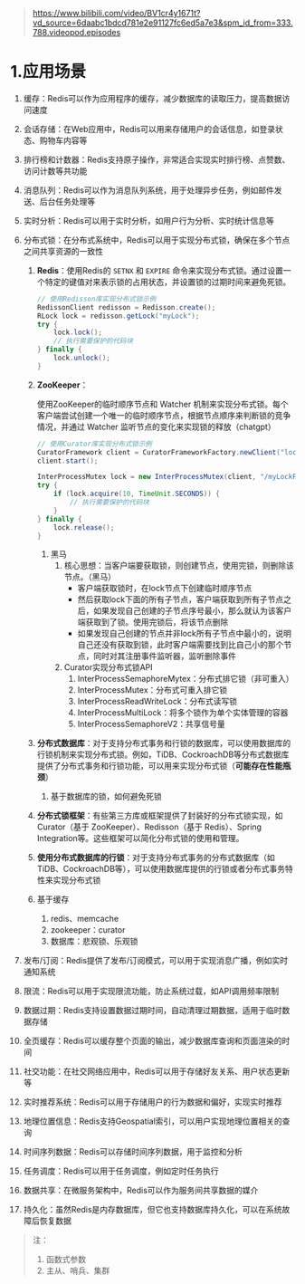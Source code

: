 > https://www.bilibili.com/video/BV1cr4y1671t?vd_source=6daabc1bdcd781e2e91127fc6ed5a7e3&spm_id_from=333.788.videopod.episodes

# 1.应用场景

1. 缓存：Redis可以作为应用程序的缓存，减少数据库的读取压力，提高数据访问速度

2. 会话存储：在Web应用中，Redis可以用来存储用户的会话信息，如登录状态、购物车内容等

3. 排行榜和计数器：Redis支持原子操作，非常适合实现实时排行榜、点赞数、访问计数等共功能

4. 消息队列：Redis可以作为消息队列系统，用于处理异步任务，例如邮件发送、后台任务处理等

5. 实时分析：Redis可以用于实时分析，如用户行为分析、实时统计信息等

6. 分布式锁：在分布式系统中，Redis可以用于实现分布式锁，确保在多个节点之间共享资源的一致性

   1. **Redis**：使用Redis的 `SETNX` 和 `EXPIRE` 命令来实现分布式锁。通过设置一个特定的键值对来表示锁的占用状态，并设置锁的过期时间来避免死锁。

      ```java
      // 使用Redisson库实现分布式锁示例
      RedissonClient redisson = Redisson.create();
      RLock lock = redisson.getLock("myLock");
      try {
          lock.lock();
          // 执行需要保护的代码块
      } finally {
          lock.unlock();
      }
      ```

      

   2. **ZooKeeper**：

      使用ZooKeeper的临时顺序节点和 Watcher 机制来实现分布式锁。每个客户端尝试创建一个唯一的临时顺序节点，根据节点顺序来判断锁的竞争情况，并通过 Watcher 监听节点的变化来实现锁的释放（chatgpt）

      ```java
      // 使用Curator库实现分布式锁示例
      CuratorFramework client = CuratorFrameworkFactory.newClient("localhost:2181", new RetryForever(1000));
      client.start();
      
      InterProcessMutex lock = new InterProcessMutex(client, "/myLockPath");
      try {
          if (lock.acquire(10, TimeUnit.SECONDS)) {
              // 执行需要保护的代码块
          }
      } finally {
          lock.release();
      }
      
      ```

      1. 黑马
         1. 核心思想：当客户端要获取锁，则创建节点，使用完锁，则删除该节点。（黑马）
            - 客户端获取锁时，在lock节点下创建临时顺序节点
            - 然后获取lock下面的所有子节点，客户端获取到所有子节点之后，如果发现自己创建的子节点序号最小，那么就认为该客户端获取到了锁。使用完锁后，将该节点删除
            - 如果发现自己创建的节点并非lock所有子节点中最小的，说明自己还没有获取到锁，此时客户端需要找到比自己小的那个节点，同时对其注册事件监听器，监听删除事件
         2. Curator实现分布式锁API
            1. InterProcessSemaphoreMytex：分布式排它锁（非可重入）
            2. InterProcessMutex：分布式可重入排它锁
            3. InterProcessReadWriteLock：分布式读写锁
            4. InterProcessMultiLock：将多个锁作为单个实体管理的容器
            5. InterProcessSemaphoreV2：共享信号量

   3. **分布式数据库**：对于支持分布式事务和行锁的数据库，可以使用数据库的行锁机制来实现分布式锁。例如，TiDB、CockroachDB等分布式数据库提供了分布式事务和行锁功能，可以用来实现分布式锁（**可能存在性能瓶颈**）

      1. 基于数据库的锁，如何避免死锁

   4. **分布式锁框架**：有些第三方库或框架提供了封装好的分布式锁实现，如Curator（基于 ZooKeeper）、Redisson（基于 Redis）、Spring Integration等。这些框架可以简化分布式锁的使用和管理。

   5. **使用分布式数据库的行锁**：对于支持分布式事务的分布式数据库（如TiDB、CockroachDB等），可以使用数据库提供的行锁或者分布式事务特性来实现分布式锁

   6. 基于缓存

      1. redis、memcache
      2. zookeeper：curator
      3. 数据库：悲观锁、乐观锁

7. 发布/订阅：Redis提供了发布/订阅模式，可以用于实现消息广播，例如实时通知系统

8. 限流：Redis可以用于实现限流功能，防止系统过载，如API调用频率限制

9. 数据过期：Redis支持设置数据过期时间，自动清理过期数据，适用于临时数据存储

10. 全页缓存：Redis可以缓存整个页面的输出，减少数据库查询和页面渲染的时间

11. 社交功能：在社交网络应用中，Redis可以用于存储好友关系、用户状态更新等

12. 实时推荐系统：Redis可以用于存储用户的行为数据和偏好，实现实时推荐

13. 地理位置信息：Redis支持Geospatial索引，可以用户实现地理位置相关的查询

14. 时间序列数据：Redis可以存储时间序列数据，用于监控和分析

15. 任务调度：Redis可以用于任务调度，例如定时任务执行

16. 数据共享：在微服务架构中，Redis可以作为服务间共享数据的媒介

17. 持久化：虽然Redis是内存数据库，但它也支持数据库持久化，可以在系统故障后恢复数据

> 注：
>
> 1. 函数式参数
> 2. 主从、哨兵、集群